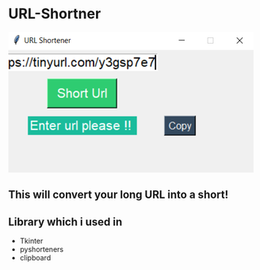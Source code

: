 # URL-Shortner
![](Screenshot%20(373).png)

## This will convert your long URL into a short!

## Library which i used in
* Tkinter
* pyshorteners
* clipboard
